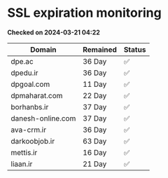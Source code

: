 # SSL expiration monitoring

**Checked on 2024-03-21 04:22**

| Domain | Remained | Status       |
|--------|----------|--------------|
| dpe.ac     | 36 Day   | ✅ |
| dpedu.ir     | 36 Day   | ✅ |
| dpgoal.com     | 11 Day   | ✅ |
| dpmaharat.com     | 22 Day   | ✅ |
| borhanbs.ir     | 37 Day   | ✅ |
| danesh-online.com     | 37 Day   | ✅ |
| ava-crm.ir     | 36 Day   | ✅ |
| darkoobjob.ir     | 63 Day   | ✅ |
| mettis.ir     | 16 Day   | ✅ |
| liaan.ir     | 21 Day   | ✅ |
